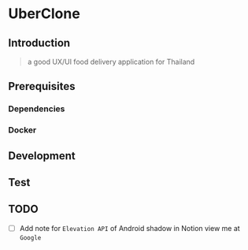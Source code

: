 # UberClone

## Introduction

> a good UX/UI food delivery application for Thailand

## Prerequisites

### Dependencies

### Docker

## Development

## Test

## TODO

- [ ] Add note for `Elevation API` of Android shadow in Notion view me at `Google`
